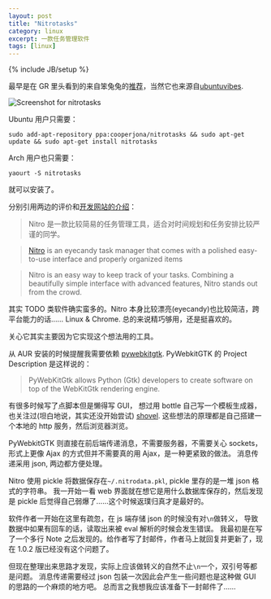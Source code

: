```yaml
---
layout: post
title: "Nitrotasks"
category: linux
excerpt: 一款任务管理软件
tags: [linux]
---
```

{% include JB/setup %}

最早是在 GR 里头看到的来自笨兔兔的[推荐](http://www.bentutu.com/2012/04/nitro-task-management-tool.html/)，当然它也来源自[ubuntuvibes](http://www.bentutu.com/2012/04/nitro-task-management-tool.html/).

![Screenshot for nitrotasks]({{BASE_PATH}}/images/misc/nitrotasks.jpg)

Ubuntu 用户只需要：

    sudo add-apt-repository ppa:cooperjona/nitrotasks && sudo apt-get update && sudo apt-get install nitrotasks

Arch 用户也只需要：

    yaourt -S nitrotasks

就可以安装了。

分别引用两边的评价和[开发网站的介绍](http://caffeinatedco.de/apps/)：

> Nitro 是一款比较简易的任务管理工具，适合对时间规划和任务安排比较严谨的同学。

> [Nitro](http://nitrotasks.com/) is an eyecandy task manager that comes with a polished easy-to-use interface and properly organized items

> Nitro is an easy way to keep track of your tasks. Combining a beautifully simple interface with advanced features, Nitro stands out from the crowd.

其实 TODO 类软件确实蛮多的。Nitro 本身比较漂亮(eyecandy)也比较简洁，跨平台能力的话…… Linux & Chrome. 总的来说精巧够用，还是挺喜欢的。

关心它其实主要因为它实现这个想法用的工具。

从 AUR 安装的时候提醒我需要依赖 [pywebkitgtk](http://code.google.com/p/pywebkitgtk/).
PyWebkitGTK 的 Project Description 是这样说的：

> PyWebKitGtk allows Python (Gtk) developers to create software on top of the WebKitGtk rendering engine.

有很多时候写了点脚本但是懒得写 GUI，
想过用 bottle 自己写一个模板生成器，
也关注过(坦白地说，其实还没开始尝试) [shovel](https://github.com/seomoz/shovel).
这些想法的原理都是自己搭建一个本地的 http 服务，然后浏览器浏览。

PyWebkitGTK 则直接在前后端传递消息，不需要服务器，不需要关心 sockets，形式上更像 Ajax 的方式但并不需要真的用 Ajax，是一种更紧致的做法。
消息传递采用 json, 两边都方便处理。

Nitro 使用 pickle 将数据保存在`~/.nitrodata.pkl`, pickle 里存的是一堆 json 格式的字符串。
我一开始一看 web 界面就在想它是用什么数据库保存的，然后发现是 pickle 后觉得自己弱爆了……这个时候返璞归真才是最好的。

软件作者一开始在这里有疏忽，在 js 端存储 json 的时候没有对`\n`做转义，
导致数据中如果有回车的话，读取出来被 eval 解析的时候会发生错误。
我最初是在写了一个多行 Note 之后发现的。给作者写了封邮件，作者马上就回复并更新了，现在 1.0.2 版已经没有这个问题了。

但现在整理出来思路才发现，实际上应该做转义的自然不止`\n`一个，双引号等都是问题。
消息传递需要经过 json 包装一次因此会产生一些问题也是这种做 GUI 的思路的一个麻烦的地方吧。
总而言之我想我应该准备下一封邮件了……

